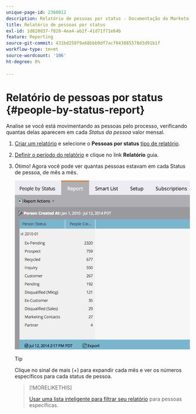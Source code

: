 ```yaml
---
unique-page-id: 2360012
description: Relatório de pessoas por status - Documentação do Marketo - Documentação do produto
title: Relatório de pessoas por status
exl-id: 1d820d37-f820-4ea4-ab2f-41d71f71e64b
feature: Reporting
source-git-commit: 431bd258f9a68bbb9df7acf043085578d3d91b1f
workflow-type: tm+mt
source-wordcount: '106'
ht-degree: 0%

---
```


# Relatório de pessoas por status {#people-by-status-report}

Analise se você está movimentando as pessoas pelo processo, verificando quantas delas aparecem em cada _Status da pessoa_ valor mensal.

1. [Criar um relatório](/help/marketo/product-docs/reporting/basic-reporting/creating-reports/create-a-report-in-a-program.md) e selecione o **Pessoas por status** [tipo de relatório](/help/marketo/product-docs/reporting/basic-reporting/report-types/report-type-overview.md).

1. [Definir o período do relatório](/help/marketo/product-docs/reporting/basic-reporting/editing-reports/change-a-report-time-frame.md) e clique no link **Relatório** guia.

1. Ótimo! Agora você pode ver quantas pessoas estavam em cada Status de pessoa, de mês a mês.

   ![](assets/image2017-3-27-11-3a17-3a4.png)

   >[!TIP]
   >
   >Clique no sinal de mais (+) para expandir cada mês e ver os números específicos para cada status de pessoa.

   >[!MORELIKETHIS]
   >
   >[Usar uma lista inteligente para filtrar seu relatório](/help/marketo/product-docs/reporting/basic-reporting/editing-reports/filter-people-in-a-report-with-a-smart-list.md) para pessoas específicas.
